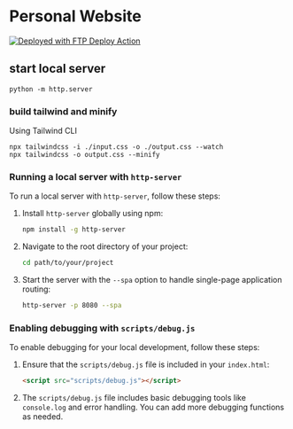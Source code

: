 # Personal Website

[<img alt="Deployed with FTP Deploy Action" src="https://img.shields.io/badge/Deployed With-FTP DEPLOY ACTION-%3CCOLOR%3E?style=for-the-badge&color=2b9348">](https://github.com/SamKirkland/FTP-Deploy-Action)

## start local server

    python -m http.server

### build tailwind and minify
Using Tailwind CLI

    npx tailwindcss -i ./input.css -o ./output.css --watch
    npx tailwindcss -o output.css --minify

### Running a local server with `http-server`

To run a local server with `http-server`, follow these steps:

1. Install `http-server` globally using npm:

    ```sh
    npm install -g http-server
    ```

2. Navigate to the root directory of your project:

    ```sh
    cd path/to/your/project
    ```

3. Start the server with the `--spa` option to handle single-page application routing:

    ```sh
    http-server -p 8080 --spa
    ```

### Enabling debugging with `scripts/debug.js`

To enable debugging for your local development, follow these steps:

1. Ensure that the `scripts/debug.js` file is included in your `index.html`:

    ```html
    <script src="scripts/debug.js"></script>
    ```

2. The `scripts/debug.js` file includes basic debugging tools like `console.log` and error handling. You can add more debugging functions as needed.

